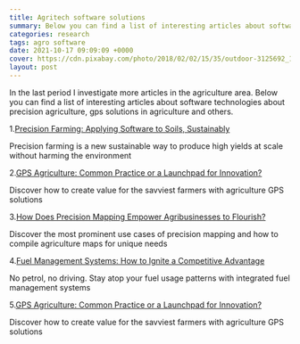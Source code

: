 ```yaml
---
title: Agritech software solutions
summary: Below you can find a list of interesting articles about software technologies about precision agriculture, gps solutions in agriculture and others.
categories: research
tags: agro software
date: 2021-10-17 09:09:09 +0000
cover: https://cdn.pixabay.com/photo/2018/02/02/15/35/outdoor-3125692_1280.jpg
layout: post
---
```


In the last period I investigate more articles in the agriculture area. Below you can find a list of interesting articles about software technologies about precision agriculture, gps solutions in agriculture and others.

1.[Precision Farming: Applying Software to Soils, Sustainably](https://intellias.com/precision-farming-software/)

Precision farming is a new sustainable way to produce high yields at scale without harming the environment

2.[GPS Agriculture: Common Practice or a Launchpad for Innovation?](https://intellias.com/gps-agriculture/)

Discover how to create value for the savviest farmers with agriculture GPS solutions

3.[How Does Precision Mapping Empower Agribusinesses to Flourish?](https://intellias.com/how-does-precision-mapping-empower-agribusinesses-to-flourish/)

Discover the most prominent use cases of precision mapping and how to compile agriculture maps for unique needs

4.[Fuel Management Systems: How to Ignite a Competitive Advantage](https://intellias.com/how-to-create-fuel-management-system-with-fleets-telematics/)

No petrol, no driving. Stay atop your fuel usage patterns with integrated fuel management systems

5.[GPS Agriculture: Common Practice or a Launchpad for Innovation?](https://intellias.com/gps-agriculture/)

Discover how to create value for the savviest farmers with agriculture GPS solutions
